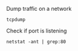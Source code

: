 
Dump traffic on a network
```
tcpdump
```

Check if port is listening
```
netstat -ant | grep:80
```

